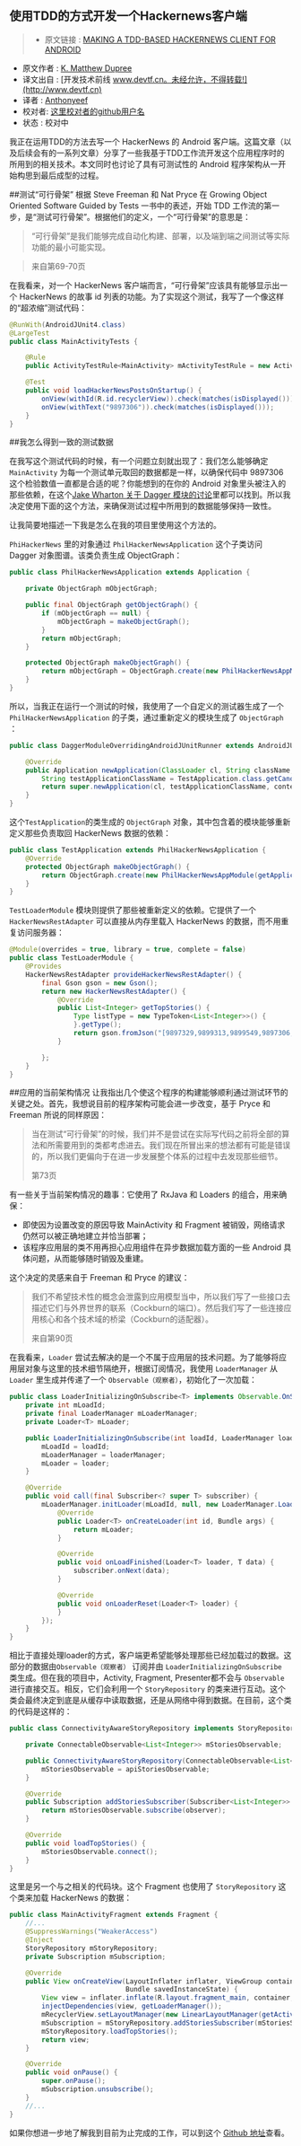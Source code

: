 使用TDD的方式开发一个Hackernews客户端
---


> * 原文链接 : [MAKING A TDD-BASED HACKERNEWS CLIENT FOR ANDROID](http://www.philosophicalhacker.com/2015/07/17/making-a-tdd-based-hackernews-client-for-android/)
* 原文作者 : [K. Matthew Dupree](http://www.philosophicalhacker.com)
* 译文出自 : [开发技术前线 www.devtf.cn。未经允许，不得转载!](http://www.devtf.cn)
* 译者 : [Anthonyeef](https://github.com/Anthonyeef) 
* 校对者: [这里校对者的github用户名](github链接)  
* 状态 :  校对中 

我正在运用TDD的方法去写一个 HackerNews 的 Android 客户端。这篇文章（以及后续会有的一系列文章）分享了一些我基于TDD工作流开发这个应用程序时的所用到的相关技术。本文同时也讨论了具有可测试性的 Android 程序架构从一开始构思到最后成型的过程。

##测试“可行骨架”
根据 Steve Freeman 和 Nat Pryce 在 Growing Object Oriented Software Guided by Tests 一书中的表述，开始 TDD 工作流的第一步，是“测试可行骨架”。根据他们的定义，一个“可行骨架”的意思是：
>“可行骨架”是我们能够完成自动化构建、部署，以及端到端之间测试等实际功能的最小可能实现。

>来自第69-70页

在我看来，对一个 HackerNews 客户端而言，“可行骨架”应该具有能够显示出一个 HackerNews 的故事 id 列表的功能。为了实现这个测试，我写了一个像这样的“超浓缩”测试代码：
```Java
@RunWith(AndroidJUnit4.class)
@LargeTest
public class MainActivityTests {

    @Rule
    public ActivityTestRule<MainActivity> mActivityTestRule = new ActivityTestRule<>(MainActivity.class);

    @Test
    public void loadHackerNewsPostsOnStartup() {
        onView(withId(R.id.recyclerView)).check(matches(isDisplayed()));
        onView(withText("9897306")).check(matches(isDisplayed()));
    }
}
```

##我怎么得到一致的测试数据

在我写这个测试代码的时候，有一个问题立刻就出现了：我们怎么能够确定 `MainActivity` 为每一个测试单元取回的数据都是一样，以确保代码中 9897306 这个检验数值一直都是合适的呢？你能想到的在你的 Android 对象里头被注入的那些依赖，在这个[Jake Wharton 关于 Dagger 模块的讨论](https://www.google.com/webhp?sourceid=chrome-instant&ion=1&espv=2&ie=UTF-8#q=jake%20wharton%20dagger%20parley)里都可以找到。所以我决定使用下面的这个方法，来确保测试过程中所用到的数据能够保持一致性。

让我简要地描述一下我是怎么在我的项目里使用这个方法的。

`PhiHackerNews` 里的对象通过 `PhilHackerNewsApplication` 这个子类访问 Dagger 对象图谱。该类负责生成 ObjectGraph：
```Java
public class PhilHackerNewsApplication extends Application {

    private ObjectGraph mObjectGraph;

    public final ObjectGraph getObjectGraph() {
        if (mObjectGraph == null) {
            mObjectGraph = makeObjectGraph();
        }
        return mObjectGraph;
    }

    protected ObjectGraph makeObjectGraph() {
        return mObjectGraph = ObjectGraph.create(new PhilHackerNewsAppModule(getApplicationContext()));
    }
}
```
 
所以，当我正在运行一个测试的时候，我使用了一个自定义的测试器生成了一个 `PhilHackerNewsApplication` 的子类，通过重新定义的模块生成了 `ObjectGraph` ：
```Java
public class DaggerModuleOverridingAndroidJUnitRunner extends AndroidJUnitRunner {

    @Override
    public Application newApplication(ClassLoader cl, String className, Context context) throws InstantiationException, IllegalAccessException, ClassNotFoundException {
        String testApplicationClassName = TestApplication.class.getCanonicalName();
        return super.newApplication(cl, testApplicationClassName, context);
    }
}
```

这个`TestApplication`的类生成的 `ObjectGraph` 对象，其中包含着的模块能够重新定义那些负责取回 HackerNews 数据的依赖：
```Java
public class TestApplication extends PhilHackerNewsApplication {
    @Override
    protected ObjectGraph makeObjectGraph() {
        return ObjectGraph.create(new PhilHackerNewsAppModule(getApplicationContext()), new TestLoaderModule());
    }
}
```

`TestLoaderModule` 模块则提供了那些被重新定义的依赖。它提供了一个 `HackerNewsRestAdapter` 可以直接从内存里载入 HackerNews 的数据，而不用重复访问服务器：
```Java
@Module(overrides = true, library = true, complete = false)
public class TestLoaderModule {
    @Provides
    HackerNewsRestAdapter provideHackerNewsRestAdapter() {
        final Gson gson = new Gson();
        return new HackerNewsRestAdapter() {
            @Override
            public List<Integer> getTopStories() {
                Type listType = new TypeToken<List<Integer>>() {
                }.getType();
                return gson.fromJson("[9897329,9899313,9899549,9897306,9899369,9899348,9898075,9897513,9898504,9897751,9897159,9896815,9896760,9896402,9898796,9898310,9897860,9896590,9896369,9896853,9897838,9897658,9898745,9896436,9898201,9896689,9898981,9898275,9895694,9896558,9896938,9897054,9895609,9898249,9895108,9898839,9895094,9899726,9899636,9899237,9896910,9899317,9895713,9895790,9897220,9895767,9894237,9899386,9897929,9897585,9895834,9899548,9895931,9899815,9898924,9893412,9895681,9897796,9895888,9894570,9895558,9898430,9899626,9894508,9894226,9896538,9898560,9899707,9894336,9899766,9896956,9899503,9899676,9898363,9896141,9896758,9893561,9895438,9899603,9895903,9891705,9897681,9893730,9897565,9899141,9899366,9899359,9898935,9898926,9899309,9898954,9894993,9899203,9895887,9894841,9898575,9898999,9899016,9897849,9896873,9892887,9892810,9890824,9896903,9898064,9897635,9897937,9896434,9897732,9897930,9898548,9896139,9891998,9897156,9883246,9896709,9898502,9889057,9898426,9898412,9894152,9882587,9895917,9896943,9897024,9897966,9898186,9891366,9894014,9898176,9897555,9892325,9894588,9897044,9896491,9895278,9896326,9897891,9893989,9894342,9897875,9896748,9896936,9892049,9896138,9894748,9896972,9879632,9889777,9897817,9893867,9893359,9896440,9894198,9893972,9897062,9892200,9895181,9895698,9896808,9892970,9895513,9892013,9897030,9892633,9891311,9894213,9896050,9892515,9896822,9889598,9892333,9880694,9884074,9884616,9896796,9890980,9893903,9895759,9895861,9890850,9890188,9896514,9896762,9896921,9895507,9892340,9878160,9895311,9896495,9896839,9891695,9891927,9890476,9894647,9896858,9896854,9895590,9895116,9895730,9891509,9896119,9895778,9894457,9895602,9891856,9887548,9894301,9891115,9891133,9896131,9895894,9895053,9893385,9892157,9889152,9892449,9891531,9894051,9896393,9894177,9891709,9891537,9895591,9889019,9892463,9894994,9895578,9895046,9889365,9895854,9892159,9889979,9892099,9891068,9895204,9896067,9889609,9895922,9891487,9890952,9870408,9890574,9891921,9894255,9889039,9891492,9894320,9892251,9892552,9892724,9889548,9895071,9891220,9884915,9891874,9887802,9887040,9895791,9895075,9888442,9891868,9892438,9895473,9889213,9886555,9894991,9886817,9891837,9890180,9891431,9894288,9893499,9890974,9893131,9889588,9893098,9893401,9894513,9886103,9890364,9895298,9895623,9891759,9888012,9885353,9894423,9892488,9893349,9888231,9865835,9885503,9895253,9870349,9895838,9895572,9891901,9890566,9891406,9891681,9894171,9894430,9891624,9885896,9886101,9879153,9883882,9892221,9888743,9879336,9881453,9892574,9893490,9895119,9891015,9891352,9895319,9883313,9895420,9894787,9895376,9888387,9895374,9893432,9891989,9895235,9894242,9879685,9869871,9893437,9893884,9894532,9889399,9888528,9894922,9881213,9893741,9892989,9878061,9879580,9887358,9893602,9893778,9891373,9886640,9891560,9892135,9894942,9893389,9893773,9893640,9878302,9875549,9894948,9884005,9894235,9892436,9874521,9894524,9894341,9892701,9891258,9884417,9894552,9888035,9890808,9876561,9889352,9891064,9891262,9840647,9892891,9889582,9893965,9893203,9893732,9890673,9893894,9888153,9879715,9869755,9888945,9893354,9894111,9893927,9889328,9894024,9894015,9893507,9889909,9892079,9891992,9893722,9891280,9892491,9885625,9883747,9891175,9889149,9887664,9893206,9886067,9848124,9840682,9876940,9830773,9881929,9894287,9889964,9891625,9892051,9885413,9884057,9891088,9884244,9891600,9892288,9891217,9891680,9885992,9884715,9883893,9882277,9888553,9880585,9886682,9876554,9891670,9887469,9887285,9876016,9890147,9888162,9881696,9887164,9890603,9889370,9812245,9890176,9872504,9857662,9854076,9890123,9888899,9851685,9848645,9882617,9794548,9720813,9803790,9797918,9826386,9835195,9851757,9805220,9854123,9889854,9876999,9808480,9770362,9856637,9826131,9835375,9836942,9843500,9893496,9791272,9857332,9800809,9884165,9894153,9893498,9831680,9422033,9851953,9817160,9810641,9481211,9805150,9420135,7539390,9895010,9840468,9456094,5624727,1627246,9892364,9891323,9891869,9891558,9889647,9893525,9889785,9892652,9891495,9892629,9890953,9882135,9884970,9891832]", listType);
            }

        };
    }
}
```

##应用的当前架构情况
让我指出几个使这个程序的构建能够顺利通过测试环节的关键之处。首先，我想说目前的程序架构可能会进一步改变，基于 Pryce 和 Freeman 所说的同样原因：
>当在测试“可行骨架”的时候，我们并不是尝试在实际写代码之前将全部的算法和所需要用到的类都考虑进去。我们现在所冒出来的想法都有可能是错误的，所以我们更偏向于在进一步发展整个体系的过程中去发现那些细节。
>
>第73页


有一些关于当前架构情况的趣事：它使用了 RxJava 和 Loaders 的组合，用来确保：
- 即使因为设置改变的原因导致 MainActivity 和 Fragment 被销毁，网络请求仍然可以被正确地建立并恰当部署；
- 该程序应用层的类不用再担心应用组件在异步数据加载方面的一些 Android 具体问题，从而能够随时销毁及重建。


这个决定的灵感来自于 Freeman 和 Pryce 的建议：
>我们不希望技术性的概念会泄露到应用模型当中，所以我们写了一些接口去描述它们与外界世界的联系（Cockburn的端口）。然后我们写了一些连接应用核心和各个技术域的桥梁（Cockburn的适配器）。
>
>来自第90页

在我看来，`Loader` 尝试去解决的是一个不属于应用层的技术问题。为了能够将应用层对象与这里的技术细节隔绝开，根据订阅情况，我使用 `LoaderManager` 从 `Loader` 里生成并传递了一个 `Observable（观察者）`，初始化了一次加载：
```Java
public class LoaderInitializingOnSubscribe<T> implements Observable.OnSubscribe<T> {
    private int mLoadId;
    private final LoaderManager mLoaderManager;
    private Loader<T> mLoader;

    public LoaderInitializingOnSubscribe(int loadId, LoaderManager loaderManager, Loader<T> loader) {
        mLoadId = loadId;
        mLoaderManager = loaderManager;
        mLoader = loader;
    }

    @Override
    public void call(final Subscriber<? super T> subscriber) {
        mLoaderManager.initLoader(mLoadId, null, new LoaderManager.LoaderCallbacks<T>() {
            @Override
            public Loader<T> onCreateLoader(int id, Bundle args) {
                return mLoader;
            }

            @Override
            public void onLoadFinished(Loader<T> loader, T data) {
                subscriber.onNext(data);
            }

            @Override
            public void onLoaderReset(Loader<T> loader) {
            }
        });
    }
}
```
相比于直接处理loader的方式，客户端更希望能够处理那些已经加载过的数据。这部分的数据由`Observable（观察者）` 订阅并由 `LoaderInitializingOnSubscribe` 类生成。但在我的项目中，Activity, Fragment, Presenter都不会与 `Observable` 进行直接交互。相反，它们会利用一个 `StoryRepository` 的类来进行互动。这个类会最终决定到底是从缓存中读取数据，还是从网络中得到数据。在目前，这个类的代码是这样的：
```Java
public class ConnectivityAwareStoryRepository implements StoryRepository {

    private ConnectableObservable<List<Integer>> mStoriesObservable;

    public ConnectivityAwareStoryRepository(ConnectableObservable<List<Integer>> apiStoriesObservable) {
        mStoriesObservable = apiStoriesObservable;
    }

    @Override
    public Subscription addStoriesSubscriber(Subscriber<List<Integer>> observer) {
        return mStoriesObservable.subscribe(observer);
    }

    @Override
    public void loadTopStories() {
        mStoriesObservable.connect();
    }
}
```
这里是另一个与之相关的代码块。这个 Fragment 也使用了 `StoryRepository` 这个类来加载 HackerNews 的数据：
```Java
public class MainActivityFragment extends Fragment {
    //...
    @SuppressWarnings("WeakerAccess")
    @Inject
    StoryRepository mStoryRepository;
    private Subscription mSubscription;

    @Override
    public View onCreateView(LayoutInflater inflater, ViewGroup container,
                             Bundle savedInstanceState) {
        View view = inflater.inflate(R.layout.fragment_main, container, false);
        injectDependencies(view, getLoaderManager());
        mRecyclerView.setLayoutManager(new LinearLayoutManager(getActivity()));
        mSubscription = mStoryRepository.addStoriesSubscriber(mStoriesSubscriber);
        mStoryRepository.loadTopStories();
        return view;
    }

    @Override
    public void onPause() {
        super.onPause();
        mSubscription.unsubscribe();
    }
    //...
}
```
如果你想进一步地了解我到目前为止完成的工作，可以到这个 [Github 地址](https://github.com/kmdupr33/PhilHackerNews)查看。









